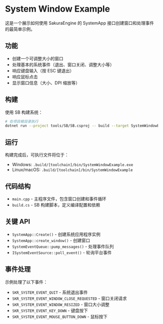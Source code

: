 # System Window Example

这是一个展示如何使用 SakuraEngine 的 SystemApp 接口创建窗口和处理事件的最简单示例。

## 功能

- 创建一个可调整大小的窗口
- 处理基本的系统事件（退出、窗口关闭、调整大小等）
- 响应键盘输入（按 ESC 键退出）
- 响应鼠标点击
- 显示窗口信息（大小、DPI 缩放等）

## 构建

使用 SB 构建系统：

```bash
# 在项目根目录执行
dotnet run --project tools/SB/SB.csproj -- build --target SystemWindowExample
```

## 运行

构建完成后，可执行文件将位于：
- Windows: `.build/[toolchain]/bin/SystemWindowExample.exe`
- Linux/macOS: `.build/[toolchain]/bin/SystemWindowExample`

## 代码结构

- `main.cpp` - 主程序文件，包含窗口创建和事件循环
- `build.cs` - SB 构建脚本，定义编译配置和依赖

## 关键 API

- `SystemApp::Create()` - 创建系统应用程序实例
- `SystemApp::create_window()` - 创建窗口
- `SystemEventQueue::pump_messages()` - 处理事件队列
- `ISystemEventSource::poll_event()` - 轮询平台事件

## 事件处理

示例处理了以下事件：
- `SKR_SYSTEM_EVENT_QUIT` - 系统退出事件
- `SKR_SYSTEM_EVENT_WINDOW_CLOSE_REQUESTED` - 窗口关闭请求
- `SKR_SYSTEM_EVENT_WINDOW_RESIZED` - 窗口大小调整
- `SKR_SYSTEM_EVENT_KEY_DOWN` - 键盘按下
- `SKR_SYSTEM_EVENT_MOUSE_BUTTON_DOWN` - 鼠标按下